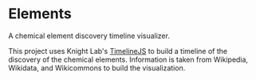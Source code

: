 # Elements
 A chemical element discovery timeline visualizer.
 
This project uses Knight Lab's [TimelineJS](https://timeline.knightlab.com/docs/index.html) to build a timeline of the discovery of the chemical elements. Information is taken from Wikipedia, Wikidata, and Wikicommons to build the visualization.
